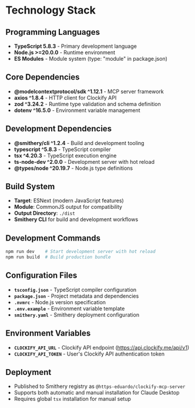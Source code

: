 # Technology Stack

## Programming Languages
- **TypeScript 5.8.3** - Primary development language
- **Node.js >=20.0.0** - Runtime environment
- **ES Modules** - Module system (type: "module" in package.json)

## Core Dependencies
- **@modelcontextprotocol/sdk ^1.12.1** - MCP server framework
- **axios ^1.8.4** - HTTP client for Clockify API
- **zod ^3.24.2** - Runtime type validation and schema definition
- **dotenv ^16.5.0** - Environment variable management

## Development Dependencies
- **@smithery/cli ^1.2.4** - Build and development tooling
- **typescript ^5.8.3** - TypeScript compiler
- **tsx ^4.20.3** - TypeScript execution engine
- **ts-node-dev ^2.0.0** - Development server with hot reload
- **@types/node ^20.19.7** - Node.js type definitions

## Build System
- **Target**: ESNext (modern JavaScript features)
- **Module**: CommonJS output for compatibility
- **Output Directory**: `./dist`
- **Smithery CLI** for build and development workflows

## Development Commands
```bash
npm run dev    # Start development server with hot reload
npm run build  # Build production bundle
```

## Configuration Files
- **`tsconfig.json`** - TypeScript compiler configuration
- **`package.json`** - Project metadata and dependencies
- **`.nvmrc`** - Node.js version specification
- **`.env.example`** - Environment variable template
- **`smithery.yaml`** - Smithery deployment configuration

## Environment Variables
- **`CLOCKIFY_API_URL`** - Clockify API endpoint (https://api.clockify.me/api/v1)
- **`CLOCKIFY_API_TOKEN`** - User's Clockify API authentication token

## Deployment
- Published to Smithery registry as `@https-eduardo/clockify-mcp-server`
- Supports both automatic and manual installation for Claude Desktop
- Requires global `tsx` installation for manual setup